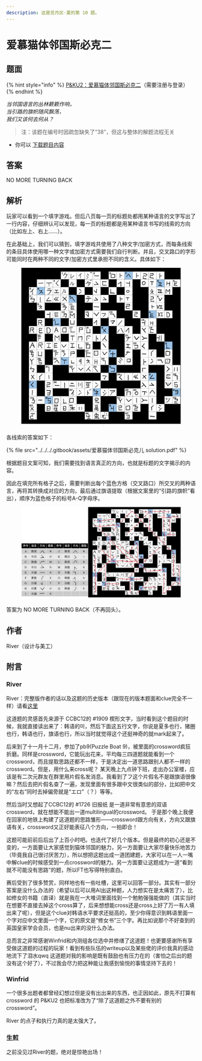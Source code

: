 ```yaml
---
description: 这是觅月区·夏的第 10 题。
---
```


# 爱慕猫体邻国斯必克二

## 题面

{% hint style="info" %}
[P\&KU2：爱慕猫体邻国斯必克二](https://pnku2.pkupuzzle.art/#/game/miyue/summer\_10)（需要注册与登录）
{% endhint %}

_当邻国语言的丛林簌簌作响，_\
_当引路的旗帜随风飘荡，_\
_我们又该何去何从？_

> 注：该题在编号时因疏忽缺失了“38”，但这与整体的解题流程无关

* 你可以 [下载题目内容](https://pnku2.pkupuzzle.art/media/miyue/226\_summer\_10\_AMMTLGSBKE/AMMTLGSBKE\_File\_v2.pdf)

## 答案

NO MORE TURNING BACK

## 解析

玩家可以看到一个填字游戏。但后八页每一页的标题处都用某种语言的文字写出了一行内容，仔细辨认可以发现，每一页的标题都是用某种语言书写的线索的方向（比如左上、右上……）。

在此基础上，我们可以猜到，填字游戏共使用了八种文字/加密方式，而每条线索的条目具体使用哪一种文字或加密方式需要我们自行判断。并且，交叉路口的字形可能同时在两种不同的文字/加密方式里承担不同的含义。具体如下：

<figure><img src="../../../.gitbook/assets/image (88).png" alt=""><figcaption></figcaption></figure>

各线索的答案如下：

{% file src="../../../.gitbook/assets/爱慕猫体邻国斯必克儿 solution.pdf" %}

根据题目文案可知，我们需要找到语言真正的方向，也就是标题的文字揭示的内容。

因此在填完所有格子之后，需要判断出每个蓝色方格（交叉路口）所交叉的两种语言，再将其转换成对应的方向，最后通过旗语提取（根据文案里的“引路的旗帜”看出），顺序为蓝色格子的标号A-Q字母序。

<figure><img src="../../../.gitbook/assets/image (80).png" alt=""><figcaption></figcaption></figure>

答案为 NO MORE TURNING BACK（不再回头）。

## 作者

River（设计与美工）

## 附言

### River

River：完整版作者的话以及这题的历史版本（跟现在的版本题面和clue完全不一样）请看[这里](https://www.bilibili.com/read/cv23643242)

这道题的灵感首先来源于 CCBC12的 #1909 楔形文字，当时看到这个题目的时候，我就直接读出来了：韩语的미，然后下面这五行文字，你说是夏多也行，猪圈也行，韩语也行，旗语也行，所以当时就觉得这个还挺神奇的就mark起来了。

后来到了十一月十二月，参加了pb9(Puzzle Boat 9)，被里面的crossword疯狂折磨。同样是crossword，它能玩出花来，平均每三四道题就能看到一个crossword，而且提取思路还都不一样，于是决定出一道思路跟别人都不一样的crossword。但是，用什么来cross呢？ 某天晚上九点钟下班，走出办公室楼，应该是有二次元群友在群里用片假名发消息。我看到了フ这个片假名不是跟旗语很像嘛？然后去把片假名查了一遍，发现里面有很多跟中文很类似的部分，比如把中文的“左右”同时去掉偏旁就是“エロ”（？）等等。

然后当时又想起了CCBC12的 #1726 旧报纸 是一道非常有意思的双语crossword，就在想能不能出一道multilingual的crossword。 于是那个晚上我便在回家的地铁上构建了这道题的思路雏形——crossword跟方向有关，方向又跟旗语有关，crossword又正好能表征八个方向，一拍即合！

这题可能前前后后出了上百小时吧。也迭代了好几个版本。但是最终的初心还是不变的，一方面要让大家感觉到猫体邻国的魅力，另一方面要让大家尽量快乐地苦力（毕竟我自己很讨厌苦力），所以想把这题出成一道团建题，大家可以在一人一嘴中解clue的时候感受到一点crossword的魅力。另一方面要让这题成为一道“看到就不可能没有思路”的题，所以FT也写得特别直白。

赛后受到了很多赞赏，同样地也有一些吐槽，这里可以回答一部分。其实有一部分答案是没什么办法的（希望以后可以用AI出这种题，人力想实在是太痛苦了），比如修女的书籍（直译）就是我在一大堆词里面找到一个勉勉强强能做的（其实当时在想要不直接去掉这个cross算了，后来想想能cross还是cross上好了万一有人填出来了呢），但是这个clue对韩语水平要求还挺高的，至少你得意识到韩语里面一个字对应中文里面一个字，它的原文是“修女书”三个字。再比如说那个不好查到的英国皇家学会会员，也是nu出来的没什么办法。

总而言之非常感谢Winfrid和内测组各位选中并修缮了这道题！也更要感谢所有享受做这道题的过程的玩家！看到有些队伍的writeup以及某些佬的评价我真的感动地流下了泪水qwq 这道题对我的影响是既有鼓励也有压力在的（害怕之后出的题没有这个好了），不过我会尽力把这种能让我感到愉悦的事情坚持下去的！

### Winfrid

一个很多出题者都曾经幻想过但是没有出出来的东西，也正因如此，原先不打算有 crossword 的 P\&KU2 也把标准改为了“除了这道题之外不要有别的 crossword”。

River 的点子和执行力真的是太强大了。

### 生煎

之前没见过River的题，绝对是惊艳出场！
